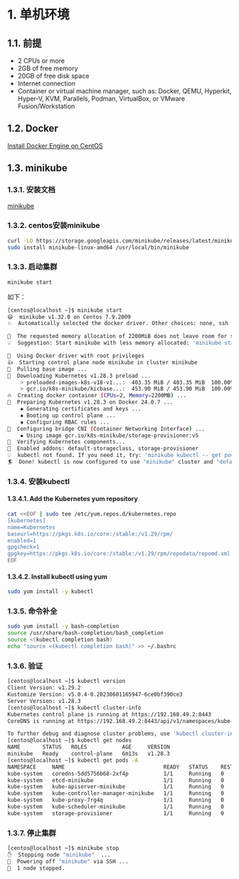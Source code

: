 # 1. 单机环境
## 1.1. 前提
- 2 CPUs or more
- 2GB of free memory
- 20GB of free disk space
- Internet connection
- Container or virtual machine manager, such as: Docker, QEMU, Hyperkit, Hyper-V, KVM, Parallels, Podman, VirtualBox, or VMware Fusion/Workstation

## 1.2. Docker
[Install Docker Engine on CentOS](https://docs.docker.com/engine/install/centos/)

## 1.3. minikube
### 1.3.1. 安装文档
[minikube](https://minikube.sigs.k8s.io/docs/start/)

### 1.3.2. centos安装minikube
```bash
curl -LO https://storage.googleapis.com/minikube/releases/latest/minikube-linux-amd64
sudo install minikube-linux-amd64 /usr/local/bin/minikube
```

### 1.3.3. 启动集群
```bash
minikube start
```

如下：

```bash
[centos@localhost ~]$ minikube start
😄  minikube v1.32.0 on Centos 7.9.2009
✨  Automatically selected the docker driver. Other choices: none, ssh

🧯  The requested memory allocation of 2200MiB does not leave room for system overhead (total system memory: 2827MiB). You may face stability issues.
💡  Suggestion: Start minikube with less memory allocated: 'minikube start --memory=2200mb'

📌  Using Docker driver with root privileges
👍  Starting control plane node minikube in cluster minikube
🚜  Pulling base image ...
💾  Downloading Kubernetes v1.28.3 preload ...
    > preloaded-images-k8s-v18-v1...:  403.35 MiB / 403.35 MiB  100.00% 8.81 Mi
    > gcr.io/k8s-minikube/kicbase...:  453.90 MiB / 453.90 MiB  100.00% 8.13 Mi
🔥  Creating docker container (CPUs=2, Memory=2200MB) ...
🐳  Preparing Kubernetes v1.28.3 on Docker 24.0.7 ...
    ▪ Generating certificates and keys ...
    ▪ Booting up control plane ...
    ▪ Configuring RBAC rules ...
🔗  Configuring bridge CNI (Container Networking Interface) ...
    ▪ Using image gcr.io/k8s-minikube/storage-provisioner:v5
🔎  Verifying Kubernetes components...
🌟  Enabled addons: default-storageclass, storage-provisioner
💡  kubectl not found. If you need it, try: 'minikube kubectl -- get pods -A'
🏄  Done! kubectl is now configured to use "minikube" cluster and "default" namespace by default
```

### 1.3.4. 安装kubectl
#### 1.3.4.1. Add the Kubernetes yum repository
```bash
cat <<EOF | sudo tee /etc/yum.repos.d/kubernetes.repo
[kubernetes]
name=Kubernetes
baseurl=https://pkgs.k8s.io/core:/stable:/v1.29/rpm/
enabled=1
gpgcheck=1
gpgkey=https://pkgs.k8s.io/core:/stable:/v1.29/rpm/repodata/repomd.xml.key
EOF
```

#### 1.3.4.2. Install kubectl using yum
```bash
sudo yum install -y kubectl
```

### 1.3.5. 命令补全
```bash
sudo yum install -y bash-completion
source /usr/share/bash-completion/bash_completion
source <(kubectl completion bash)
echo "source <(kubectl completion bash)" >> ~/.bashrc
```

### 1.3.6. 验证
```bash
[centos@localhost ~]$ kubectl version 
Client Version: v1.29.2
Kustomize Version: v5.0.4-0.20230601165947-6ce0bf390ce3
Server Version: v1.28.3
[centos@localhost ~]$ kubectl cluster-info
Kubernetes control plane is running at https://192.168.49.2:8443
CoreDNS is running at https://192.168.49.2:8443/api/v1/namespaces/kube-system/services/kube-dns:dns/proxy

To further debug and diagnose cluster problems, use 'kubectl cluster-info dump'.
[centos@localhost ~]$ kubectl get nodes 
NAME       STATUS   ROLES           AGE     VERSION
minikube   Ready    control-plane   6m13s   v1.28.3
[centos@localhost ~]$ kubectl get pods -A
NAMESPACE     NAME                               READY   STATUS    RESTARTS   AGE
kube-system   coredns-5dd5756b68-2xf4p           1/1     Running   0          6m18s
kube-system   etcd-minikube                      1/1     Running   0          6m32s
kube-system   kube-apiserver-minikube            1/1     Running   0          6m30s
kube-system   kube-controller-manager-minikube   1/1     Running   0          6m30s
kube-system   kube-proxy-7rg4q                   1/1     Running   0          6m19s
kube-system   kube-scheduler-minikube            1/1     Running   0          6m30s
kube-system   storage-provisioner                1/1     Running   0          6m29s
```

### 1.3.7. 停止集群
```bash
[centos@localhost ~]$ minikube stop
✋  Stopping node "minikube"  ...
🛑  Powering off "minikube" via SSH ...
🛑  1 node stopped.
```

